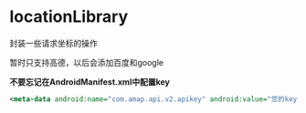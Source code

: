 # locationLibrary

封装一些请求坐标的操作

暂时只支持高德，以后会添加百度和google


**不要忘记在AndroidManifest.xml中配置key**

```xml
<meta-data android:name="com.amap.api.v2.apikey" android:value="您的key" />
```


